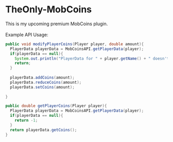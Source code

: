 # TheOnly-MobCoins
This is my upcoming premium MobCoins plugin.<br>
<br>
Example API Usage:<br>
```java
public void modifyPlayerCoins(Player player, double amount){
  PlayerData playerData = MobCoinsAPI.getPlayerData(player);
  if(playerData == null){
    System.out.println("PlayerData for " + player.getName() + " doesn't exist!");
    return;
  }
  
  playerData.addCoins(amount);
  playerData.reduceCoins(amount);
  playerData.setCoins(amount);
  
}

public double getPlayerCoins(Player player){
  PlayerData playerData = MobCoinsAPI.getPlayerData(player);
  if(playerData == null){
    return -1;
  }
  return playerData.getCoins();
}
```
